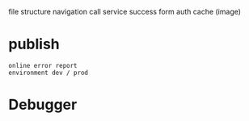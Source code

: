 file structure
navigation
call service success
form
auth
cache (image)

# publish

    online error report
    environment dev / prod

# Debugger

